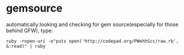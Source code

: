 # gemsource

automatically looking and checking for gem source(especially for those behind GFW), type:

```shell
ruby -ropen-uri -e"puts open('http://codepad.org/PWehhScc/raw.rb', &:read)" | ruby
```

